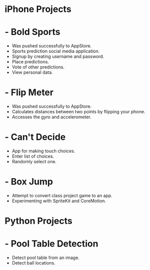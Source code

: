 # iPhone Projects
# - Bold Sports
   - Was pushed successfully to AppStore.
   - Sports prediction social media application.
   - Signup by creating username and password.
   - Place predictions.
   - Vote of other predictions.
   - View personal data.
# - Flip Meter
   - Was pushed successfully to AppStore.
   - Calculates distances between two points by flipping your phone.
   - Accesses the gyro and accelerometer.
# - Can't Decide
   - App for making touch choices.
   - Enter list of choices.
   - Randomly select one.
# - Box Jump
   - Attempt to convert class project game to an app.
   - Experimenting with SpriteKit and CoreMotion.

# Python Projects
# - Pool Table Detection
   - Detect pool table from an image.
   - Detect ball locations.
